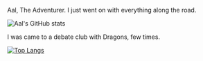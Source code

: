 Aal, The Adventurer.
I just went on with everything along the road.

![Aal's GitHub stats](https://github-readme-stats.vercel.app/api?username=altela&count_private=true&theme=github_dark&hide_border=true&show_icons=true&include_all_commits=true&custom_title=Quest%20Stats)

I was came to a debate club with Dragons, few times.

[![Top Langs](https://github-readme-stats.vercel.app/api/top-langs/?username=altela&layout=compact&theme=github_dark&hide_border=true&custom_title=Dragon%20%Words%20I%20Speak)](https://github.com/anuraghazra/github-readme-stats)
